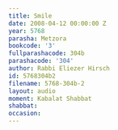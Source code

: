 ```yaml
---
title: Smile
date: 2008-04-12 00:00:00 Z
year: 5768
parasha: Metzora
bookcode: '3'
fullparashacode: 304b
parashacode: '304'
author: Rabbi Eliezer Hirsch
id: 5768304b2
filename: 5768-304b-2
layout: audio
moment: Kabalat Shabbat
shabbat: 
occasion: 
---
```


